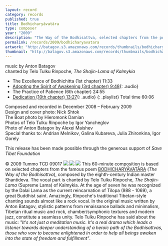 ```yaml
---
layout: record
category: records
published: true
title: Bodhicharyāvatāra
type: composer
year: "2009"
description: "The Way of the Bodhisattva, selected chapters from the poem by Shantideva"
permalink: /records/2009/bodhicharyavatara
artwork: "http://batagov.s3.amazonaws.com/records/thumbnails/bodhicharyavatara.jpg"
thumbnail: "http://batagov.s3.amazonaws.com/records/thumbnails/bodhicharyavatara.jpg"
---
```


music by Anton Batagov  
chanted by Telo Tulku Rinpoche, _The Shajin-Lama of Kalmykia_

- The Excellence of Bodhichitta (1st chapter) 11:33
- [Adopting the Spirit of Awakening (3rd chapter) 9:48](http://batagov.s3.amazonaws.com/records/sounds/bodhicharyavatara%20excerpt1.mp3){: .audio}
- The Practice of Patience (6th chapter) 24:55
- [Dedication (10th chapter) 13:27](http://batagov.s3.amazonaws.com/records/sounds/bodhicharyavatara%20excerpt2.mp3){: .audio}
{: .playlist}
Total time 60:06  

Composed and recorded in December 2008 – February 2009  
Design and cover photo: Nick Shtok  
The Boat photo by Hieromonk Damian  
Photos of Telo Tulku Rinpoche by Igor Yancheglov  
Photo of Anton Batagov by Alexei Maishev  
Special thanks to: Andrian Melnikov, Galina Kubareva, Julia Zhironkina, Igor Gorely   

This release has been made possible through the generous support of _Save Tibet Foundation_  

© 2009 Tummo TCD 09017
![](http://batagov.s3.amazonaws.com/records/artwork/telo%20tulku_studio.jpg)
![](http://batagov.s3.amazonaws.com/records/artwork/ABmar09med.jpg)
![](http://batagov.s3.amazonaws.com/records/artwork/boat.jpg)
This 60-minute composition is based on selected chapters from the famous poem [BODHICHARYĀVATĀRA](http://www.batagov.com/slova/bodhicharyavatara_text_e.htm) (_The Way of the Bodhisattva_), composed by the eighth-century Indian master Shantideva. The vocal part is chanted by Telo Tulku Rinpoche, _The Shajin-Lama_ (Supreme Lama) of Kalmykia. At the age of seven he was recognized by the Dalai Lama as the current reincarnation of Tilopa (988 - 1069), a great Buddhist saint. Amazingly, Rinpoche's traditional Tibetan-style chanting sounds almost like a rock vocal. In the original music written by Anton Batagov, stylistic patterns from renaissance ballads and minimalism, Tibetan ritual music and rock, chamber/symphonic textures and modern jazz, constitute a seamless unity. Telo Tulku Rinpoche has said about the music: _"It's not just a meditation music. It's a real drama which leads a listener towards deeper understanding of a heroic path of the Bodhisattvas, those who vow to become enlightened in order to help all beings awaken into the state of freedom and fulfillment"_.